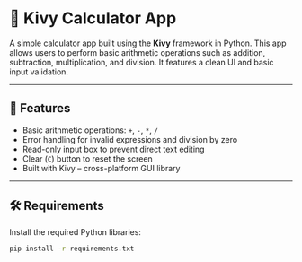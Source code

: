 # 🧮 Kivy Calculator App

A simple calculator app built using the **Kivy** framework in Python. This app allows users to perform basic arithmetic operations such as addition, subtraction, multiplication, and division. It features a clean UI and basic input validation.

---

## 📱 Features

- Basic arithmetic operations: `+`, `-`, `*`, `/`
- Error handling for invalid expressions and division by zero
- Read-only input box to prevent direct text editing
- Clear (`C`) button to reset the screen
- Built with Kivy – cross-platform GUI library

---

## 🛠️ Requirements

Install the required Python libraries:

```bash
pip install -r requirements.txt
